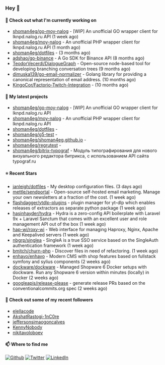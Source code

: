 ### Hey 👋

#### 👷 Check out what I'm currently working on

- [shoman4eg/go-moy-nalog](https://github.com/shoman4eg/go-moy-nalog) - [WIP] An unofficial GO wrapper client for lknpd.nalog.ru API  (1 week ago)
- [shoman4eg/moy-nalog](https://github.com/shoman4eg/moy-nalog) - An unofficial PHP wrapper client for lknpd.nalog.ru API (1 month ago)
- [shoman4eg/dotfiles](https://github.com/shoman4eg/dotfiles) -  (3 months ago)
- [adshao/go-binance](https://github.com/adshao/go-binance) - A Go SDK for Binance API (8 months ago)
- [TeodorVecerdi/DialogueGraph](https://github.com/TeodorVecerdi/DialogueGraph) - Open-source node-based tool for developing branching conversation trees (9 months ago)
- [dimuska139/go-email-normalizer](https://github.com/dimuska139/go-email-normalizer) - Golang library for providing a canonical representation of email address. (10 months ago)
- [KingoCor/Factorio-Twitch-Integration](https://github.com/KingoCor/Factorio-Twitch-Integration) -  (10 months ago)

#### 🌱 My latest projects

- [shoman4eg/go-moy-nalog](https://github.com/shoman4eg/go-moy-nalog) - [WIP] An unofficial GO wrapper client for lknpd.nalog.ru API 
- [shoman4eg/moy-nalog](https://github.com/shoman4eg/moy-nalog) - An unofficial PHP wrapper client for lknpd.nalog.ru API
- [shoman4eg/dotfiles](https://github.com/shoman4eg/dotfiles) - 
- [shoman4eg/g5-test](https://github.com/shoman4eg/g5-test) - 
- [shoman4eg/shoman4eg.github.io](https://github.com/shoman4eg/shoman4eg.github.io) - 
- [shoman4eg/regrutest](https://github.com/shoman4eg/regrutest) - 
- [shoman4eg/bitrix-typograf](https://github.com/shoman4eg/bitrix-typograf) - Модуль типографирования для нового визуального редактора битрикса, с использованием API сайта typograf.ru

#### ⭐ Recent Stars

- [janleigh/dotfiles](https://github.com/janleigh/dotfiles) - My desktop configuration files. (3 days ago)
- [mettle/sendportal](https://github.com/mettle/sendportal) - Open-source self-hosted email marketing. Manage your own newsletters at a fraction of the cost.  (1 week ago)
- [flashdagger/ytdlp-plugins](https://github.com/flashdagger/ytdlp-plugins) - plugin manager for yt-dlp which enables releases of extractors as separate python package (1 week ago)
- [hasinhayder/hydra](https://github.com/hasinhayder/hydra) - Hydra is a zero-config API boilerplate with Laravel 9x &#43; Laravel Sanctum that comes with an excellent user and role management API out of the box (1 week ago)
- [hap-wi/roxy-wi](https://github.com/hap-wi/roxy-wi) - Web interface for managing Haproxy, Nginx, Apache and Keepalived servers (1 week ago)
- [nbgrp/singlea](https://github.com/nbgrp/singlea) - SingleA is a true SSO service based on the SingleAuth authentication framework (1 week ago)
- [bmitch/churn-php](https://github.com/bmitch/churn-php) - Discover files in need of refactoring. (1 week ago)
- [enhavo/enhavo](https://github.com/enhavo/enhavo) - Modern CMS with shop features based on fullstack symfony and sylius components (2 weeks ago)
- [dockware/dockware](https://github.com/dockware/dockware) - Managed Shopware 6 Docker setups with dockware. Run any Shopware 6 version within minutes (locally) in Docker (2 weeks ago)
- [googleapis/release-please](https://github.com/googleapis/release-please) - generate release PRs based on the conventionalcommits.org spec (2 weeks ago)

#### 👯 Check out some of my recent followers

- [elellacode](https://github.com/elellacode)
- [AkshatRastogi-1nC0re](https://github.com/AkshatRastogi-1nC0re)
- [jeffersonsimaogoncalves](https://github.com/jeffersonsimaogoncalves)
- [KennyNobody](https://github.com/KennyNobody)
- [nikitavoloboev](https://github.com/nikitavoloboev)


#### 📫 Where to find me
<p>
<a href="https://github.com/shoman4eg" target="_blank"><img alt="Github" src="https://img.shields.io/badge/GitHub-%2312100E.svg?&style=for-the-badge&logo=Github&logoColor=white" /></a>
<a href="https://twitter.com/shoman4eg" target="_blank"><img alt="Twitter" src="https://img.shields.io/badge/twitter-%231DA1F2.svg?&style=for-the-badge&logo=twitter&logoColor=white" /></a>
<a href="https://www.linkedin.com/in/artemdubinin/" target="_blank"><img alt="LinkedIn" src="https://img.shields.io/badge/linkedin-%230077B5.svg?&style=for-the-badge&logo=linkedin&logoColor=white" /></a>
</p>
